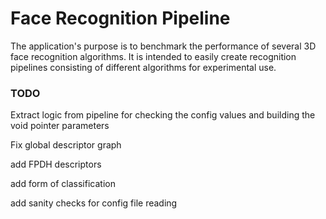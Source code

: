 # Face Recognition Pipeline

The application's purpose is to benchmark the performance of several 3D face recognition 
algorithms. It is intended to easily create recognition pipelines consisting of different 
algorithms for experimental use.

### TODO

Extract logic from pipeline for checking the config values and building the void pointer 
parameters

Fix global descriptor graph

add FPDH descriptors

add form of classification

add sanity checks for config file reading
